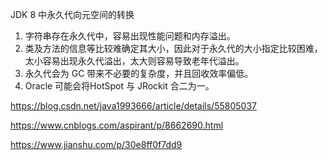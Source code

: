  JDK 8 中永久代向元空间的转换

1. 字符串存在永久代中，容易出现性能问题和内存溢出。
2. 类及方法的信息等比较难确定其大小，因此对于永久代的大小指定比较困难，太小容易出现永久代溢出，太大则容易导致老年代溢出。
3. 永久代会为 GC 带来不必要的复杂度，并且回收效率偏低。
4. Oracle 可能会将HotSpot 与 JRockit 合二为一。

https://blog.csdn.net/java1993666/article/details/55805037

https://www.cnblogs.com/aspirant/p/8662690.html

https://www.jianshu.com/p/30e8ff0f7dd9